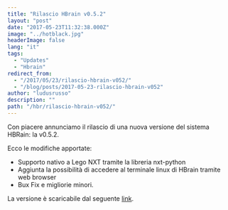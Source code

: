```yaml
---
title: "Rilascio HBrain v0.5.2"
layout: "post"
date: "2017-05-23T11:32:38.000Z"
image: "../hotblack.jpg"
headerImage: false
lang: "it"
tags:
  - "Updates"
  - "Hbrain"
redirect_from:
  - "/2017/05/23/rilascio-hbrain-v052/"
  - "/blog/posts/2017-05-23-rilascio-hbrain-v052"
author: "ludusrusso"
description: ""
path: "/hbr/rilascio-hbrain-v052/"
---
```


Con piacere annunciamo il rilascio di una nuova versione del sistema HBRain: la v0.5.2.

Ecco le modifiche apportate:

- Supporto nativo a Lego NXT tramite la libreria nxt-python
- Aggiunta la possibilità di accedere al terminale linux di HBrain tramite web browser
- Bux Fix e migliorie minori.

La versione è scaricabile dal seguente [link](https://sourceforge.net/projects/hbrain/).
